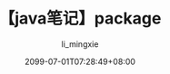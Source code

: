 ---
author: "li_mingxie"
title: "【java笔记】package"
date: 2099-07-01T07:28:49+08:00
tags: [
    "java",
    "package",
]
categories: [
    "java"
]
---